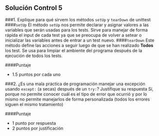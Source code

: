 ## Solución Control 5

###1. Explique para qué sirvem los métodos `setUp` y `tearDown` de unittest
####`setUp`
El método `setUp` nos permite declarar y asignar valores a las variables que serán usadas para los tests. Sirve para manejar de forma rápida el input de cada test ya que se preocupa de volver a setear o inicializar las variables antes de entrar a un test nuevo.
####`tearDown`
Este método define las acciones a seguir luego de que se han realizado **Todos** los test. Se usa para limpiar el ambiente del programa después de la ejecución de todos los tests. 

####Puntaje
* 1.5 puntos por cada uno

###2. ¿Es una mala práctica de programación manejar una excepción usando `except:` (a secas) después de un `try:`? Justifique su respuesta
Sí, porque no permite conocer cuál es el tipo de error que ocurrió y por lo mismo no permite manejarlos de forma personalizada (todos los errores siguen el mismo tratamiento)

####Puntaje
* 1 punto por respuesta 
* 2 puntos por justificación
